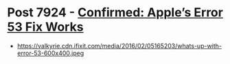# Post 7924 - [Confirmed: Apple’s Error 53 Fix Works](https://www.ifixit.com/News/7924/error-53-fix)

- https://valkyrie.cdn.ifixit.com/media/2016/02/05165203/whats-up-with-error-53-600x400.jpeg
